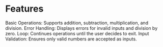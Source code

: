 # Features 
Basic Operations:
Supports addition, subtraction, multiplication, and division.
Error Handling:
Displays errors for invalid inputs and division by zero.
Loop:
Continues operations until the user decides to exit.
Input Validation:
Ensures only valid numbers are accepted as inputs.
